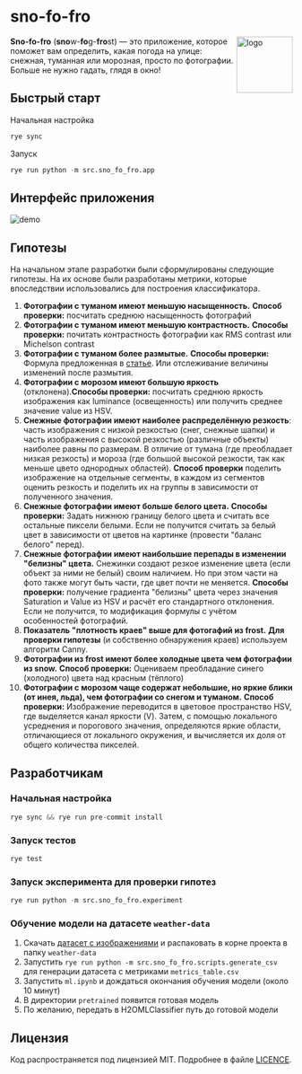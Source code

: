 # sno-fo-fro
<img src=https://github.com/user-attachments/assets/177846f6-5e40-40db-9384-a0e67ac2de2f alt="logo" width="100" align="right">

**Sno-fo-fro** (**sno**w-**fo**g-**fro**st) — это приложение, которое поможет вам определить, какая погода на улице: снежная, туманная или морозная, просто по фотографии. Больше не нужно гадать, глядя в окно!

## Быстрый старт

Начальная настройка
```python
rye sync
```

Запуск
```python
rye run python -m src.sno_fo_fro.app
```

## Интерфейс приложения
![demo](https://github.com/user-attachments/assets/ee7843fa-5ee5-4570-af4d-8eddada99339)


## Гипотезы

На начальном этапе разработки были сформулированы следующие гипотезы. На их основе были разработаны метрики, которые впоследствии использовались для построения классификатора.

1. **Фотографии с туманом имеют меньшую насыщенность.**  **Способ проверки:** посчитать среднюю насыщенность фотографий
2. **Фотографии с туманом имеют меньшую контрастность.** **Способы проверки:** почитать контрастность фотографии как RMS contrast или Michelson contrast
3. **Фотографии с туманом более размытые.** **Способы проверки:** Формула предложенная в [статье](https://pyimagesearch.com/2015/09/07/blur-detection-with-opencv/). Или отслеживание величины изменений после размытия.
4. **Фотографии с морозом имеют большую яркость** (отклонена).**Способы проверки:**  посчитать среднюю яркость изображения как luminance (освещенность) или получить среднее значение value из HSV.
5. **Снежные фотографии имеют наиболее распределённую резкость**: часть изображения с низкой резкостью (снег, снежные шапки) и часть изображения с высокой резкостью (различные объекты) наиболее равны по размерам. В отличие от тумана (где преобладает низкая резкость) и мороза (где большой высокой резкости, так как меньше цвето однородных областей). **Способ проверки** поделить изображение на отдельные сегменты, в каждом из сегментов оценить резкость и поделить их на группы в зависимости от полученного значения.
6. **Снежные фотографии имеют больше белого цвета.** **Способы проверки:** Задать нижнюю границу белого цвета и считать все остальные пиксели белыми. Если не получится считать за белый цвет в зависимости от цветов на картинке (провести "баланс белого" перед).
7.  **Снежные фотографии имеют наибольшие перепады в изменении "белизны" цвета.** Снежинки создают резкое изменение цвета (если объект за ними не белый) своим наличием. Но при этом части на фото также могут быть части, где цвет почти не меняется. **Способы проверки:** получение градиента "белизны" цвета через значения Saturation и Value из HSV и расчёт его стандартного отклонения. Если не получится, то модификация формулы с учётом особенностей фотографий.
8. **Показатель "плотность краев" выше для фотогафий из frost.** **Для проверки гипотезы** (и собственно обнаружения краев) используем алгоритм Сanny.
9. **Фотографии из frost имеют более холодные цвета чем фотографии из snow.** **Способ проверки:** Оцениваем преобладание синего (холодного) цвета над красным (тёплого)
10. **Фотографии с морозом чаще содержат небольшие, но яркие блики (от инея, льда), чем фотографии со снегом и туманом.** **Способ проверки:** Изображение переводится в цветовое пространство HSV, где выделяется канал яркости (V). Затем, с помощью локального усреднения и порогового значения, определяются яркие области, отличающиеся от локального окружения, и вычисляется их доля от общего количества пикселей.

## Разработчикам

### Начальная настройка
```python
rye sync && rye run pre-commit install
```

### Запуск тестов
```python
rye test
```

### Запуск эксперимента для проверки гипотез

```python
rye run python -m src.sno_fo_fro.experiment
```

### Обучение модели на датасете `weather-data`

1. Скачать [датасет с изображениями](https://drive.usercontent.google.com/download?id=1DgfRxGJRhEGTGR7H1HbuifFz0TUlbBaG&export=download) и распаковать в корне проекта в папку `weather-data`
2. Запустить `rye run python -m src.sno_fo_fro.scripts.generate_csv` для генерации датасета с метриками `metrics_table.csv`
3. Запустить `ml.ipynb` и дождаться окончания обучения модели (около 10 минут)
4. В директории `pretrained` появится готовая модель
5. По желанию, передать в H2OMLClassifier путь до готовой модели

## Лицензия

Код распространяется под лицензией MIT. Подробнее в файле [LICENCE](LICENCE).
